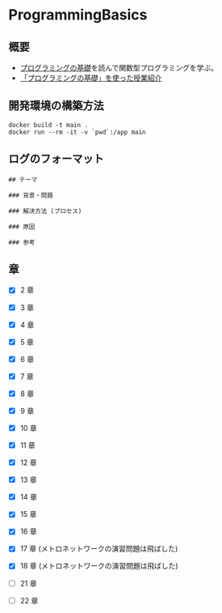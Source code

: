 # ProgrammingBasics

## 概要
- [プログラミングの基礎](http://pllab.is.ocha.ac.jp/~asai/book/Top.html)を読んで関数型プログラミングを学ぶ。
- [「プログラミングの基礎」を使った授業紹介](http://pllab.is.ocha.ac.jp/~asai/book-mov/)

## 開発環境の構築方法

```
docker build -t main .
docker run --rm -it -v `pwd`:/app main
```

## ログのフォーマット

```
## テーマ

### 背景・問題

### 解決方法 (プロセス)

### 原因

### 参考
```

## 章
- [x]  2 章
- [x]  3 章
- [x]  4 章
- [x]  5 章
- [x]  6 章
- [x]  7 章
- [x]  8 章
- [x]  9 章
- [x] 10 章
- [x] 11 章
- [x] 12 章
- [x] 13 章
- [x] 14 章
- [x] 15 章
- [x] 16 章
- [x] 17 章 (メトロネットワークの演習問題は飛ばした)
- [x] 18 章 (メトロネットワークの演習問題は飛ばした)

- [ ] 21 章
- [ ] 22 章
